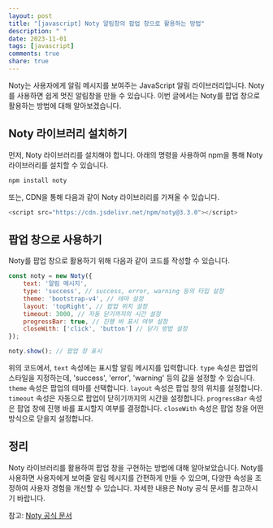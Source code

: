 ```yaml
---
layout: post
title: "[javascript] Noty 알림창의 팝업 창으로 활용하는 방법"
description: " "
date: 2023-11-01
tags: [javascript]
comments: true
share: true
---
```


Noty는 사용자에게 알림 메시지를 보여주는 JavaScript 알림 라이브러리입니다. Noty를 사용하면 쉽게 멋진 알림창을 만들 수 있습니다. 이번 글에서는 Noty를 팝업 창으로 활용하는 방법에 대해 알아보겠습니다.

## Noty 라이브러리 설치하기

먼저, Noty 라이브러리를 설치해야 합니다. 아래의 명령을 사용하여 npm을 통해 Noty 라이브러리를 설치할 수 있습니다.

```javascript
npm install noty
```

또는, CDN을 통해 다음과 같이 Noty 라이브러리를 가져올 수 있습니다.

```javascript
<script src="https://cdn.jsdelivr.net/npm/noty@3.3.0"></script>
```

## 팝업 창으로 사용하기

Noty를 팝업 창으로 활용하기 위해 다음과 같이 코드를 작성할 수 있습니다.

```javascript
const noty = new Noty({
    text: '알림 메시지',
    type: 'success', // success, error, warning 등의 타입 설정
    theme: 'bootstrap-v4', // 테마 설정
    layout: 'topRight', // 팝업 위치 설정
    timeout: 3000, // 자동 닫기까지의 시간 설정
    progressBar: true, // 진행 바 표시 여부 설정
    closeWith: ['click', 'button'] // 닫기 방법 설정
});

noty.show(); // 팝업 창 표시
```

위의 코드에서, `text` 속성에는 표시할 알림 메시지를 입력합니다. `type` 속성은 팝업의 스타일을 지정하는데, 'success', 'error', 'warning' 등의 값을 설정할 수 있습니다. `theme` 속성은 팝업의 테마를 선택합니다. `layout` 속성은 팝업 창의 위치를 설정합니다. `timeout` 속성은 자동으로 팝업이 닫히기까지의 시간을 설정합니다. `progressBar` 속성은 팝업 창에 진행 바를 표시할지 여부를 결정합니다. `closeWith` 속성은 팝업 창을 어떤 방식으로 닫을지 설정합니다.

## 정리

Noty 라이브러리를 활용하여 팝업 창을 구현하는 방법에 대해 알아보았습니다. Noty를 사용하면 사용자에게 보여줄 알림 메시지를 간편하게 만들 수 있으며, 다양한 속성을 조정하여 사용자 경험을 개선할 수 있습니다. 자세한 내용은 Noty 공식 문서를 참고하시기 바랍니다.

참고: [Noty 공식 문서](https://ned.im/noty/#/overview)